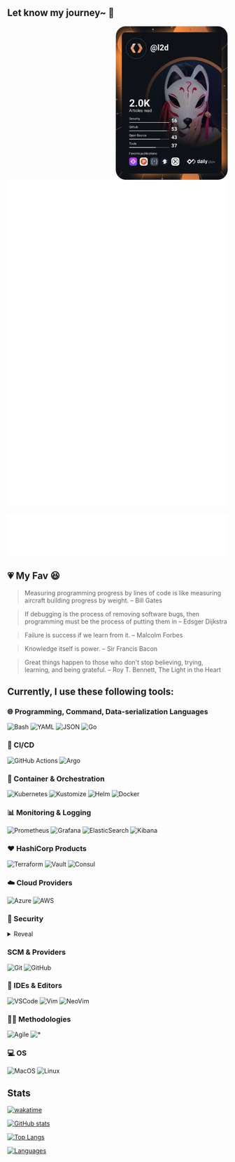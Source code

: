 ## Let know my journey~ 👋

<div align="center">
  <a href="https://api.daily.dev/get?r=l2D" target="_blank">
    <img
      width="256"
      align="right"
      src="https://raw.githubusercontent.com/l2D/l2D/devcard/devcard.svg"
      style=""
    />
  </a>
</div>

![Wakatime](https://raw.githubusercontent.com/l2D/l2D/github-metrics/wakatime.svg)

![Languages](https://raw.githubusercontent.com/l2D/l2D/github-metrics/language.svg)
## :heartpulse: My Fav :satisfied:

> Measuring programming progress by lines of code is like measuring aircraft building progress by weight. – Bill Gates

> If debugging is the process of removing software bugs, then programming must be the process of putting them in – Edsger Dijkstra

> Failure is success if we learn from it. – Malcolm Forbes

> Knowledge itself is power. – Sir Francis Bacon

> Great things happen to those who don't stop believing, trying, learning, and being grateful. – Roy T. Bennett, The Light in the Heart

## Currently, I use these following tools:

### 🌐 Programming, Command, Data-serialization Languages

![Bash](https://img.shields.io/badge/bash-%23121011.svg?style=for-the-badge&logo=gnu-bash&logoColor=white)
![YAML](https://img.shields.io/badge/yaml-%2302569B.svg?style=for-the-badge&logo=yaml&logoColor=white)
![JSON](https://img.shields.io/badge/json-%23000000.svg?style=for-the-badge&logo=json&logoColor=white)
![Go](https://img.shields.io/badge/go-%2300ADD8.svg?style=for-the-badge&logo=go&logoColor=white)

### 🔁 CI/CD

![GitHub Actions](https://img.shields.io/badge/githubactions-%232671E5.svg?style=for-the-badge&logo=githubactions&logoColor=white)
![Argo](https://img.shields.io/badge/ArgoCD-EF7B4D?style=for-the-badge&logo=argo&logoColor=white)

### 🐳 Container & Orchestration

![Kubernetes](https://img.shields.io/badge/kubernetes-%23326ce5.svg?style=for-the-badge&logo=kubernetes&logoColor=white)
![Kustomize](https://img.shields.io/badge/kustomize-%23039BE5.svg?style=for-the-badge&logo=kustomize&logoColor=white)
![Helm](https://img.shields.io/badge/helm-%23111D87.svg?style=for-the-badge&logo=helm&logoColor=white)
![Docker](https://img.shields.io/badge/docker-%230db7ed.svg?style=for-the-badge&logo=docker&logoColor=white)

### 📊 Monitoring & Logging

![Prometheus](https://img.shields.io/badge/prometheus-%23df4f2c.svg?style=for-the-badge&logo=prometheus&logoColor=white)
![Grafana](https://img.shields.io/badge/grafana-%23ef7300.svg?style=for-the-badge&logo=grafana&logoColor=white)
![ElasticSearch](https://img.shields.io/badge/-ElasticSearch-005571?style=for-the-badge&logo=elasticsearch)
![Kibana](https://img.shields.io/badge/kibana-%23323330.svg?style=for-the-badge&logo=kibana&logoColor=white)

### ❤️ HashiCorp Products

![Terraform](https://img.shields.io/badge/terraform-%235835CC.svg?style=for-the-badge&logo=terraform&logoColor=white)
![Vault](https://img.shields.io/badge/vault-%2302569B.svg?style=for-the-badge&logo=vault&logoColor=white)
![Consul](https://img.shields.io/badge/consul-%231A5A99.svg?style=for-the-badge&logo=consul&logoColor=white&color=F24C53)

### ☁️ Cloud Providers

![Azure](https://img.shields.io/badge/azure-%230072C6.svg?style=for-the-badge&logo=azure-devops&logoColor=white)
![AWS](https://img.shields.io/badge/aws-%23FF9900.svg?style=for-the-badge&logo=amazon-aws&logoColor=white)

### 🔐 Security

<details>
  <summary>Reveal</summary>

  > VTJob2FHaG9MQ0JKZENkeklHRWdjMlZqY21WMExnb0tWR2hsSUc5dWJIa2dZMmh2YzJWdUlHaDFiV0Z1SUdOdmRXeGtJR3R1YjNjZ2RHaGxJSE52ZFhKalpTQnZaaUIwY25WMGFDRWg= 😉

  <!-- <details>
  <summary>## You're worthy!! ##</summary>
  
  ![OpenSSL](https://img.shields.io/badge/openssl-%721412.svg?style=for-the-badge&logo=openssl&logoColor=white&color=721412)
  ![JSON Web Tokens](https://img.shields.io/badge/jsonwebtokens-%23000000.svg?style=for-the-badge&logo=jsonwebtokens&logoColor=white)
  ![OpenID](https://img.shields.io/badge/openid-%2302569B.svg?style=for-the-badge&logo=openid&logoColor=white)
  ![Snyk](https://img.shields.io/badge/snyk-%4C4A73.svg?style=for-the-badge&logo=snyk&logoColor=white&color=4C4A73)
  </details> -->

</details>


### SCM & Providers

![Git](https://img.shields.io/badge/git-%23F05033.svg?style=for-the-badge&logo=git&logoColor=white)
![GitHub](https://img.shields.io/badge/github-%23121011.svg?style=for-the-badge&logo=github&logoColor=white)

### 📝 IDEs & Editors

![VSCode](https://img.shields.io/badge/VSCode-%23007ACC.svg?style=for-the-badge&logo=visual-studio-code&logoColor=white)
![Vim](https://img.shields.io/badge/vim-%2311AB00.svg?style=for-the-badge&logo=vim&logoColor=white)
![NeoVim](https://img.shields.io/badge/neovim-%2311AB00.svg?style=for-the-badge&logo=neovim&logoColor=white)

### ✍🏼 Methodologies

![Agile](https://img.shields.io/badge/agile-%23F05033.svg?style=for-the-badge&logo=git&logoColor=white)
![*](https://img.shields.io/badge/*Ops-%23121011.svg?style=for-the-badge&logo=git&logoColor=white)

### 💻 OS

![MacOS](https://img.shields.io/badge/macOS-%23121011.svg?style=for-the-badge&logo=apple&logoColor=white)
![Linux](https://img.shields.io/badge/linux-%23FCC624.svg?style=for-the-badge&logo=linux&logoColor=black)

<!-- ## I speak Languages

![JavaScript](https://img.shields.io/badge/javascript-%23323330.svg?style=for-the-badge&logo=javascript&logoColor=%23F7DF1E)
![TypeScript](https://img.shields.io/badge/typescript-%23007ACC.svg?style=for-the-badge&logo=typescript&logoColor=white)
![HTML5](https://img.shields.io/badge/html5-%23E34F26.svg?style=for-the-badge&logo=html5&logoColor=white)
![CSS3](https://img.shields.io/badge/css3-%231572B6.svg?style=for-the-badge&logo=css3&logoColor=white)
![Markdown](https://img.shields.io/badge/markdown-%23000000.svg?style=for-the-badge&logo=markdown&logoColor=white)

## Keep Learning: 
![Go](https://img.shields.io/badge/go-%2300ADD8.svg?style=for-the-badge&logo=go&logoColor=white)
![Jenkins](https://img.shields.io/badge/jenkins-%232C5263.svg?style=for-the-badge&logo=jenkins&logoColor=white)
![GitHub Actions](https://img.shields.io/badge/githubactions-%232671E5.svg?style=for-the-badge&logo=githubactions&logoColor=white)
![Kubernetes](https://img.shields.io/badge/kubernetes-%23326ce5.svg?style=for-the-badge&logo=kubernetes&logoColor=white)
![Helm](https://img.shields.io/badge/helm-%23111D87.svg?style=for-the-badge&logo=helm&logoColor=white)
![Grafana](https://img.shields.io/badge/grafana-%23ef7300.svg?style=for-the-badge&logo=grafana&logoColor=white)
![Prometheus](https://img.shields.io/badge/prometheus-%23df4f2c.svg?style=for-the-badge&logo=prometheus&logoColor=white)
![ElasticSearch](https://img.shields.io/badge/-ElasticSearch-005571?style=for-the-badge&logo=elasticsearch)
![Istio](https://img.shields.io/badge/istio-%23516baa.svg?style=for-the-badge&logo=istio&logoColor=white)
![Ansible](https://img.shields.io/badge/ansible-%231A1918.svg?style=for-the-badge&logo=ansible&logoColor=white)
![Terraform](https://img.shields.io/badge/terraform-%235835CC.svg?style=for-the-badge&logo=terraform&logoColor=white)
![GraphQL](https://img.shields.io/badge/-GraphQL-E10098?style=for-the-badge&logo=graphql&logoColor=white)
## Frameworks, Platforms and Libraries

![NodeJS](https://img.shields.io/badge/node.js-6DA55F?style=for-the-badge&logo=node.js&logoColor=white)
![Express.js](https://img.shields.io/badge/express.js-%23404d59.svg?style=for-the-badge&logo=express&logoColor=%2361DAFB)


![Vue.js](https://img.shields.io/badge/vuejs-%2335495e.svg?style=for-the-badge&logo=vuedotjs&logoColor=%234FC08D)
![NuxtJS](https://img.shields.io/badge/Nuxt-black?style=for-the-badge&logo=nuxt.js&logoColor=white)


![NPM](https://img.shields.io/badge/NPM-%23000000.svg?style=for-the-badge&logo=npm&logoColor=white)
![Yarn](https://img.shields.io/badge/yarn-%232C8EBB.svg?style=for-the-badge&logo=yarn&logoColor=white)


![TailwindCSS](https://img.shields.io/badge/tailwindcss-%2338B2AC.svg?style=for-the-badge&logo=tailwind-css&logoColor=white)
![Vuetify](https://img.shields.io/badge/Vuetify-1867C0?style=for-the-badge&logo=vuetify&logoColor=AEDDFF)
![Bootstrap](https://img.shields.io/badge/bootstrap-%23563D7C.svg?style=for-the-badge&logo=bootstrap&logoColor=white)


![JWT](https://img.shields.io/badge/JWT-black?style=for-the-badge&logo=JSON%20web%20tokens)
![Pug](https://img.shields.io/badge/Pug-FFF?style=for-the-badge&logo=pug&logoColor=A86454)

![WordPress](https://img.shields.io/badge/WordPress-%23117AC9.svg?style=for-the-badge&logo=WordPress&logoColor=white)
![Strapi](https://img.shields.io/badge/strapi-%232E7EEA.svg?style=for-the-badge&logo=strapi&logoColor=white)

## ORM
![Prisma](https://img.shields.io/badge/Prisma-3982CE?style=for-the-badge&logo=Prisma&logoColor=white)

## Databases
![Postgres](https://img.shields.io/badge/postgres-%23316192.svg?style=for-the-badge&logo=postgresql&logoColor=white)
![MySQL](https://img.shields.io/badge/mysql-%2300f.svg?style=for-the-badge&logo=mysql&logoColor=white)
![SQLite](https://img.shields.io/badge/sqlite-%2307405e.svg?style=for-the-badge&logo=sqlite&logoColor=white)

![MongoDB](https://img.shields.io/badge/MongoDB-%234ea94b.svg?style=for-the-badge&logo=mongodb&logoColor=white)
![Firebase](https://img.shields.io/badge/firebase-%23039BE5.svg?style=for-the-badge&logo=firebase)
![Supabase](https://img.shields.io/badge/Supabase-3ECF8E?style=for-the-badge&logo=supabase&logoColor=white)

![Redis](https://img.shields.io/badge/redis-%23DD0031.svg?style=for-the-badge&logo=redis&logoColor=white)
## IDEs/Editors
![Visual Studio Code](https://img.shields.io/badge/Visual%20Studio%20Code-0078d7.svg?style=for-the-badge&logo=visual-studio-code&logoColor=white)

## Version Control
![Git](https://img.shields.io/badge/git-%23F05033.svg?style=for-the-badge&logo=git&logoColor=white)
![GitHub](https://img.shields.io/badge/github-%23121011.svg?style=for-the-badge&logo=github&logoColor=white)
![Bitbucket](https://img.shields.io/badge/bitbucket-%230047B3.svg?style=for-the-badge&logo=bitbucket&logoColor=white)

## Server
![Nginx](https://img.shields.io/badge/nginx-%23009639.svg?style=for-the-badge&logo=nginx&logoColor=white)

## OS
![Mac OS](https://img.shields.io/badge/mac%20os-000000?style=for-the-badge&logo=macos&logoColor=F0F0F0)
![Ubuntu](https://img.shields.io/badge/Ubuntu-E95420?style=for-the-badge&logo=ubuntu&logoColor=white)
![Windows](https://img.shields.io/badge/Windows-0078D6?style=for-the-badge&logo=windows&logoColor=white)

## Hosting/SaaS
![AWS](https://img.shields.io/badge/AWS-%23FF9900.svg?style=for-the-badge&logo=amazon-aws&logoColor=white)
![Cloudflare](https://img.shields.io/badge/Cloudflare-F38020?style=for-the-badge&logo=Cloudflare&logoColor=white)
![Netlify](https://img.shields.io/badge/netlify-%23000000.svg?style=for-the-badge&logo=netlify&logoColor=#00C7B7)
![Vercel](https://img.shields.io/badge/vercel-%23000000.svg?style=for-the-badge&logo=vercel&logoColor=white)
![DigitalOcean](https://img.shields.io/badge/DigitalOcean-%230167ff.svg?style=for-the-badge&logo=digitalOcean&logoColor=white)
![Google Cloud](https://img.shields.io/badge/GoogleCloud-%234285F4.svg?style=for-the-badge&logo=google-cloud&logoColor=white)

## Others

![Postman](https://img.shields.io/badge/Postman-FF6C37?style=for-the-badge&logo=postman&logoColor=white)
![Jira](https://img.shields.io/badge/jira-%230A0FFF.svg?style=for-the-badge&logo=jira&logoColor=white)
![Trello](https://img.shields.io/badge/Trello-%23026AA7.svg?style=for-the-badge&logo=Trello&logoColor=white)
![Arduino](https://img.shields.io/badge/-Arduino-00979D?style=for-the-badge&logo=Arduino&logoColor=white)
![TOR](https://img.shields.io/badge/tor-%237E4798.svg?style=for-the-badge&logo=tor-project&logoColor=white)
-->

## Stats
[![wakatime](https://wakatime.com/badge/user/40220765-21c2-45dd-9b0a-d3bf9e27e616.svg)](https://wakatime.com/@40220765-21c2-45dd-9b0a-d3bf9e27e616)

[![GitHub stats](https://github-readme-stats-fork-murex.vercel.app/api?username=l2D&show_icons=true&theme=vue-dark&count_private=true&custom_title=GitHub%20stats&hide_border=true)](https://github.com/l2D)

[![Top Langs](https://github-readme-stats-fork-murex.vercel.app/api/top-langs/?username=l2D&layout=compact&theme=vue-dark&hide_border=true)](https://github.com/l2D)

[![Languages](https://github-readme-stats-fork-murex.vercel.app/api/wakatime?username=l2D&layout=compact&theme=vue-dark&hide_border=true&hide=other&custom_title=WakaTime%20Stats%20%28Last%201%20year%29)](https://github.com/l2D)


<!-- ## Projects (2022)

- New personal website (Designing)
  - CV page
  - Two design styles
  - Blog
  - TDIL / TWIL
- Family tree (Plan)
  - Organize tree(s) and nodes
  - Storage
  - Policy
- Utility tools (Plan)
  - Daily life tools
  - Developer tools -->
